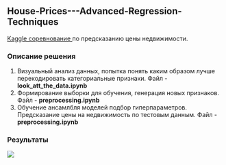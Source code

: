 <h2> House-Prices---Advanced-Regression-Techniques </h2>

<p>
<a href = "https://www.kaggle.com/c/house-prices-advanced-regression-techniques/overview" > Kaggle соревнование </a> по предсказанию цены недвижимости.
</p>

<h3> Описание решения </h3>
<p> 
  <ol>
     <li>
     Визуальный анализ данных, попытка понять каким образом лучше перекодировать категориальные признаки. Файл - <b> look_att_the_data.ipynb </b>
     </li>
     <li>
       Формирование выборки для обучения, генерация новых признаков. Файл - <b> preprocessing.ipynb </b>
     </li>
     <li>
       Обучение ансамлбля моделей подбор гиперпараметров. Предсказание цены на недвижимость по тестовым данным. Файл - <b> preprocessing.ipynb </b>
     </li>
  </ol>
</p>


<h3> Результаты </h3>

<img src = 'https://drive.google.com/file/d/16E5a_CT21_ULjxLc1_hQnwcNWKJnPQuz/view?usp=sharing'>
